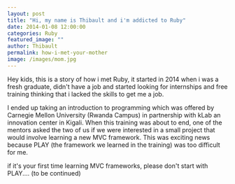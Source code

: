 ```yaml
---
layout: post
title: "Hi, my name is Thibault and i'm addicted to Ruby"
date: 2014-01-08 12:00:00
categories: Ruby
featured_image: ""
author: Thibault
permalink: how-i-met-your-mother
image: /images/mom.jpg
---
```


Hey kids, this is a story of how i met Ruby, it started in 2014 when i was a fresh graduate, didn't have a job and started looking for internships and free training thinking that i lacked the skills to get me a job.

I ended up taking an introduction to programming which was offered by Carnegie Mellon University (Rwanda Campus) in partnership with kLab an innovation center in Kigali. When this training was about to end, one of the mentors asked the two of us if we were interested in a small project that would involve learning a new MVC framework. This was exciting news because PLAY (the framework we learned in the training) was too difficult for me. 

if it's your first time learning MVC frameworks, please don't start with PLAY.... (to be continued)